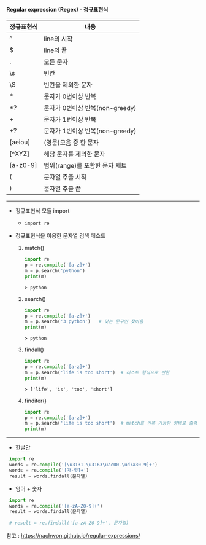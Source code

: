 #### Regular expression (Regex) - 정규표현식



| 정규표현식 | 내용                            |
| ---------- | ------------------------------- |
| ^          | line의 시작                     |
| $          | line의 끝                       |
| .          | 모든 문자                       |
| \s         | 빈칸                            |
| \S         | 빈칸을 제외한 문자              |
| *          | 문자가 0번이상 반복             |
| *?         | 문자가 0번이상 반복(non-greedy) |
| +          | 문자가 1번이상 반복             |
| +?         | 문자가 1번이상 반복(non-greedy) |
| [aeiou]    | (영문)모음 중 한 문자           |
| [^XYZ]     | 해당 문자를 제외한 문자         |
| [a-z0-9]   | 범위(range)를 포함한 문자 세트  |
| (          | 문자열 추출 시작                |
| )          | 문자열 추출 끝                  |





---





- 정규표현식 모듈 import

  - `import re`

- 정규표현식을 이용한 문자열 검색 메소드

  

  1. match()

     ```python
     import re
     p = re.compile('[a-z]+')
     m = p.search('python')   
     print(m)
     ```

     ```
     > python
     ```

     

  2. search()

     ```python
     import re
     p = re.compile('[a-z]+')
     m = p.search('3 python')   # 맞는 문구만 찾아옴
     print(m)
     ```

     ```
     > python  
     ```

     

  3. findall()

     ```python
     import re
     p = re.compile('[a-z]+')
     m = p.search('life is too short')  # 리스트 형식으로 반환
     print(m)
     ```

     ```
     > ['life', 'is', 'too', 'short']
     ```

     

  4. finditer()

     ```python
     import re
     p = re.compile('[a-z]+')
     m = p.search('life is too short')  # match를 반복 가능한 형태로 출력
     print(m)
     ```

     





---



- 한글만
```python
 import re
 words = re.compile('[\u3131-\u3163\uac00-\ud7a30-9]+')
 words = re.compile('[가-힣]+')
 result = words.findall(문자열)
```

  

- 영어 + 숫자

```python
 import re
 words = re.compile('[a-zA-Z0-9]+')
 result = words.findall(문자열)      
    
 # result = re.findall('[a-zA-Z0-9]+', 문자열)
```





참고 : https://nachwon.github.io/regular-expressions/
